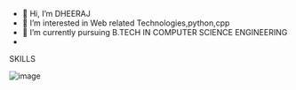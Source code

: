 - 👋 Hi, I’m DHEERAJ
- 👀 I’m interested in Web related Technologies,python,cpp
- 🌱 I’m currently pursuing B.TECH IN COMPUTER SCIENCE ENGINEERING
- 

SKILLS 

![image](https://user-images.githubusercontent.com/88535295/149726990-85c1107e-155b-4642-ad56-f540419e8805.png)

